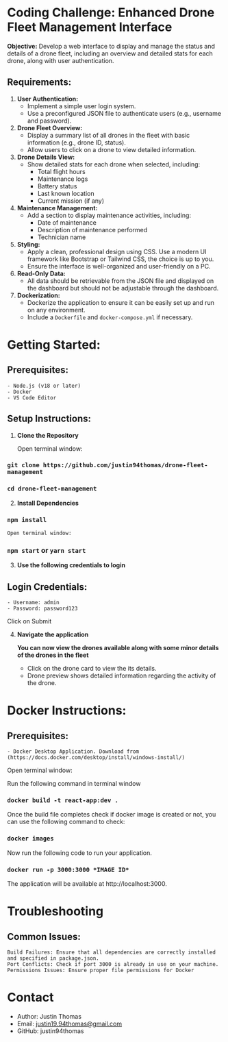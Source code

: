 # Coding Challenge: Enhanced Drone Fleet Management Interface

**Objective:** Develop a web interface to display and manage the status and details of a drone fleet, including an overview and detailed stats for each drone, along with user authentication.

## Requirements:

1. **User Authentication:**
    - Implement a simple user login system.
    - Use a preconfigured JSON file to authenticate users (e.g., username and password).
2. **Drone Fleet Overview:**
    - Display a summary list of all drones in the fleet with basic information (e.g., drone ID, status).
    - Allow users to click on a drone to view detailed information.
3. **Drone Details View:**
    - Show detailed stats for each drone when selected, including:
        - Total flight hours
        - Maintenance logs
        - Battery status
        - Last known location
        - Current mission (if any)
4. **Maintenance Management:**
    - Add a section to display maintenance activities, including:
        - Date of maintenance
        - Description of maintenance performed
        - Technician name
5. **Styling:**
    - Apply a clean, professional design using CSS. Use a modern UI framework like Bootstrap or Tailwind CSS, the choice is up to you.
    - Ensure the interface is well-organized and user-friendly on a PC.
6. **Read-Only Data:**
    - All data should be retrievable from the JSON file and displayed on the dashboard but should not be adjustable through the dashboard.
7. **Dockerization:**
    - Dockerize the application to ensure it can be easily set up and run on any environment.
    - Include a `Dockerfile` and `docker-compose.yml` if necessary.

# Getting Started:

## Prerequisites:
    - Node.js (v18 or later)
    - Docker
    - VS Code Editor

## Setup Instructions:
1. **Clone the Repository**

    Open terminal window:

 ### `git clone https://github.com/justin94thomas/drone-fleet-management`
 ### `cd drone-fleet-management`

2. **Install Dependencies**
 ### `npm install`

    Open terminal window:

 ### `npm start` or `yarn start`

3. **Use the following credentials to login**
## Login Credentials:
    - Username: admin
    - Password: password123

Click on Submit

4. **Navigate the application**

    **You can now view the drones available along with some minor details of the drones in the fleet**
    - Click on the drone card to view the its details.
    - Drone preview shows detailed information regarding the activity of the drone.


# Docker Instructions:
## Prerequisites:
    - Docker Desktop Application. Download from (https://docs.docker.com/desktop/install/windows-install/)
    
Open terminal window:

Run the following command in terminal window
### `docker build -t react-app:dev .`

Once the build file completes check if docker image is created or not, you can use the following command to check:

### `docker images`

Now run the following code to run your application.
### `docker run -p 3000:3000 *IMAGE ID*`

The application will be available at http://localhost:3000.

# Troubleshooting

## Common Issues:
    Build Failures: Ensure that all dependencies are correctly installed and specified in package.json.
    Port Conflicts: Check if port 3000 is already in use on your machine.
    Permissions Issues: Ensure proper file permissions for Docker 

# Contact
   - Author: Justin Thomas
   - Email: justin19.94thomas@gmail.com
   - GitHub: justin94thomas